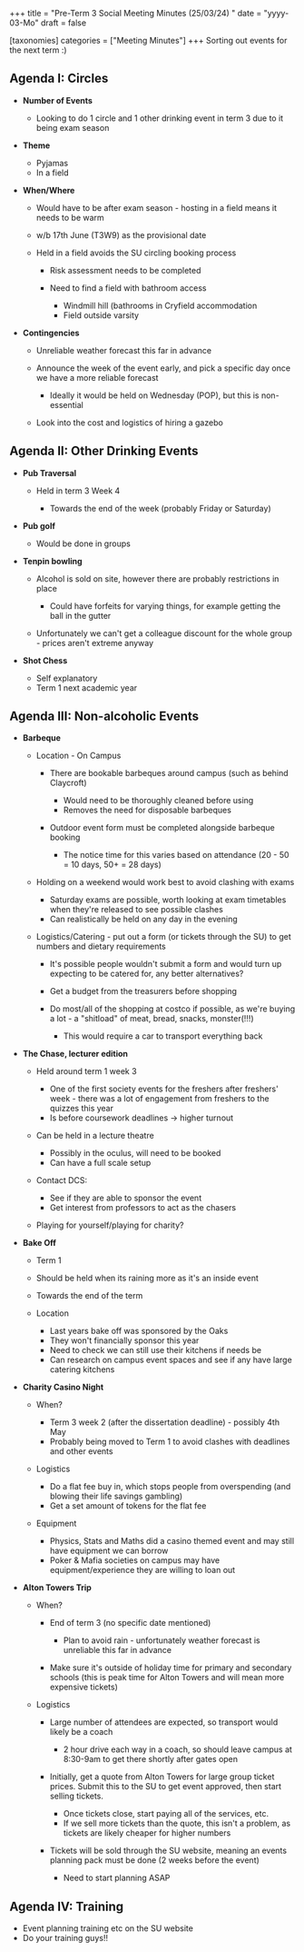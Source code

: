 +++
title = "Pre-Term 3 Social Meeting Minutes (25/03/24) "
date = "yyyy-03-Mo"
draft = false

[taxonomies]
categories = ["Meeting Minutes"]
+++
Sorting out events for the next term :) 

<!-- more --> 

## Agenda I: Circles

* **Number of Events** 

  * Looking to do 1 circle and 1 other drinking event in term 3 due to it being exam season 
* **Theme**

  * Pyjamas 
  * In a field
* **When/Where**

  * Would have to be after exam season - hosting in a field means it needs to be warm 
  * w/b 17th June (T3W9) as the provisional date 
  * Held in a field avoids the SU circling booking process

    * Risk assessment needs to be completed
    * Need to find a field with bathroom access 

      * Windmill hill (bathrooms in Cryfield accommodation
      * Field outside varsity 
* **Contingencies**

  * Unreliable weather forecast this far in advance 
  * Announce the week of the event early, and pick a specific day once we have a more reliable forecast

    * Ideally it would be held on Wednesday (POP), but this is non-essential
  * Look into the cost and logistics of hiring a gazebo 

## Agenda II: Other Drinking Events

* **Pub Traversal** 

  * Held in term 3 Week 4

    * Towards the end of the week (probably Friday or Saturday)
* **Pub golf** 

  * Would be done in groups 
* **Tenpin bowling** 

  * Alcohol is sold on site, however there are probably restrictions in place 

    * Could have forfeits for varying things, for example getting the ball in the gutter 
  * Unfortunately we can't get a colleague discount for the whole group - prices aren't extreme anyway
* **Shot Chess**

  * Self explanatory 
  * Term 1 next academic year

## Agenda III: Non-alcoholic Events

* **Barbeque**

  * Location - On Campus 

    * There are bookable barbeques around campus (such as behind Claycroft)

      * Would need to be thoroughly cleaned before using
      * Removes the need for disposable barbeques
    * Outdoor event form must be completed alongside barbeque booking 

      * The notice time for this varies based on attendance (20 - 50 = 10 days, 50+ = 28 days)
  * Holding on a weekend would work best to avoid clashing with exams 

    * Saturday exams are possible, worth looking at exam timetables when they're released to see possible clashes 
    * Can realistically be held on any day in the evening 
  * Logistics/Catering - put out a form (or tickets through the SU) to get numbers and dietary requirements 

    * It's possible people wouldn't submit a form and would turn up expecting to be catered for, any better alternatives? 
    * Get a budget from the treasurers before shopping 
    * Do most/all of the shopping at costco if possible, as we're buying a lot - a "shitload" of meat, bread, snacks, monster(!!!)

      * This would require a car to transport everything back 
* **The Chase, lecturer edition**

  * Held around term 1 week 3

    * One of the first society events for the freshers after freshers' week - there was a lot of engagement from freshers to the quizzes this year 
    * Is before coursework deadlines -> higher turnout 
  * Can be held in a lecture theatre

    * Possibly in the oculus, will need to be booked 
    * Can have a full scale setup 
  * Contact DCS:

    * See if they are able to sponsor the event 
    * Get interest from professors to act as the chasers 
  * Playing for yourself/playing for charity? 
* **Bake Off**

  * Term 1 
  * Should be held when its raining more as it's an inside event 
  * Towards the end of the term 
  * Location

    * Last years bake off was sponsored by the Oaks 
    * They won't financially sponsor this year 
    * Need to check we can still use their kitchens if needs be
    * Can research on campus event spaces and see if any have large catering kitchens 
* **Charity Casino Night**

  * When?

    * Term 3 week 2 (after the dissertation deadline) - possibly 4th May 
    * Probably being moved to Term 1 to avoid clashes with deadlines and other events 
  * Logistics 

    * Do a flat fee buy in, which stops people from overspending (and blowing their life savings gambling)
    * Get a set amount of tokens for the flat fee 
  * Equipment 

    * Physics, Stats and Maths did a casino themed event and may still have equipment we can borrow 
    * Poker & Mafia societies on campus may have equipment/experience they are willing to loan out
* **Alton Towers Trip**

  * When?

    * End of term 3 (no specific date mentioned)

      * Plan to avoid rain - unfortunately weather forecast is unreliable this far in advance 
    * Make sure it's outside of holiday time for primary and secondary schools (this is peak time for Alton Towers and will mean more expensive tickets) 
  * Logistics 

    * Large number of attendees are expected, so transport would likely be a coach 

      * 2 hour drive each way in a coach, so should leave campus at 8:30-9am to get there shortly after gates open 
    * Initially, get a quote from Alton Towers for large group ticket prices. Submit this to the SU to get event approved, then start selling tickets. 

      * Once tickets close, start paying all of the services, etc. 
      * If we sell more tickets than the quote, this isn't a problem, as tickets are likely cheaper for higher numbers 
    * Tickets will be sold through the SU website, meaning an events planning pack must be done (2 weeks before the event)

      * Need to start planning ASAP 

## Agenda IV: Training

* Event planning training etc on the SU website
* Do your training guys!!
